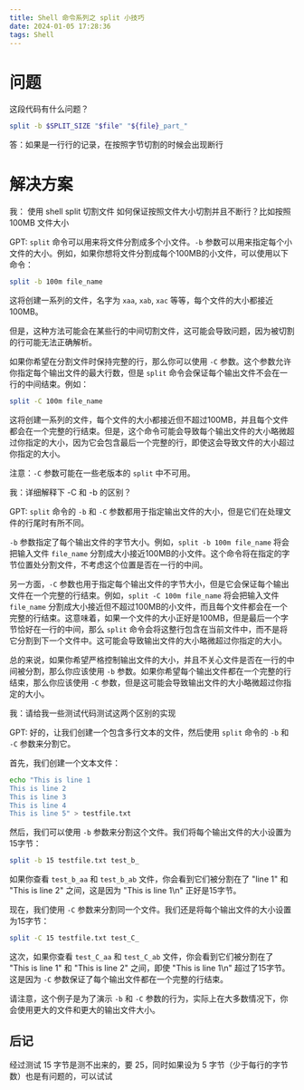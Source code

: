 ```yaml
---
title: Shell 命令系列之 split 小技巧
date: 2024-01-05 17:28:36
tags: Shell
---
```


# 问题

这段代码有什么问题？

```bash
split -b $SPLIT_SIZE "$file" "${file}_part_"
```

答：如果是一行行的记录，在按照字节切割的时候会出现断行

# 解决方案

我： 使用 shell split 切割文件 如何保证按照文件大小切割并且不断行？比如按照 100MB 文件大小

GPT: `split` 命令可以用来将文件分割成多个小文件。`-b` 参数可以用来指定每个小文件的大小。例如，如果你想将文件分割成每个100MB的小文件，可以使用以下命令：

```bash
split -b 100m file_name
```

这将创建一系列的文件，名字为 `xaa`, `xab`, `xac` 等等，每个文件的大小都接近100MB。

但是，这种方法可能会在某些行的中间切割文件，这可能会导致问题，因为被切割的行可能无法正确解析。

如果你希望在分割文件时保持完整的行，那么你可以使用 `-C` 参数。这个参数允许你指定每个输出文件的最大行数，但是 `split` 命令会保证每个输出文件不会在一行的中间结束。例如：

```bash
split -C 100m file_name
```

这将创建一系列的文件，每个文件的大小都接近但不超过100MB，并且每个文件都会在一个完整的行结束。但是，这个命令可能会导致每个输出文件的大小略微超过你指定的大小，因为它会包含最后一个完整的行，即使这会导致文件的大小超过你指定的大小。

注意：`-C` 参数可能在一些老版本的 `split` 中不可用。

我：详细解释下 -C 和 -b 的区别？

GPT: `split` 命令的 `-b` 和 `-C` 参数都用于指定输出文件的大小，但是它们在处理文件的行尾时有所不同。

`-b` 参数指定了每个输出文件的字节大小。例如，`split -b 100m file_name` 将会把输入文件 `file_name` 分割成大小接近100MB的小文件。这个命令将在指定的字节位置处分割文件，不考虑这个位置是否在一行的中间。

另一方面，`-C` 参数也用于指定每个输出文件的字节大小，但是它会保证每个输出文件在一个完整的行结束。例如，`split -C 100m file_name` 将会把输入文件 `file_name` 分割成大小接近但不超过100MB的小文件，而且每个文件都会在一个完整的行结束。这意味着，如果一个文件的大小正好是100MB，但是最后一个字节恰好在一行的中间，那么 `split` 命令会将这整行包含在当前文件中，而不是将它分割到下一个文件中。这可能会导致输出文件的大小略微超过你指定的大小。

总的来说，如果你希望严格控制输出文件的大小，并且不关心文件是否在一行的中间被分割，那么你应该使用 `-b` 参数。如果你希望每个输出文件都在一个完整的行结束，那么你应该使用 `-C` 参数，但是这可能会导致输出文件的大小略微超过你指定的大小。

我：请给我一些测试代码测试这两个区别的实现

GPT: 好的，让我们创建一个包含多行文本的文件，然后使用 `split` 命令的 `-b` 和 `-C` 参数来分割它。

首先，我们创建一个文本文件：

```bash
echo "This is line 1
This is line 2
This is line 3
This is line 4
This is line 5" > testfile.txt
```

然后，我们可以使用 `-b` 参数来分割这个文件。我们将每个输出文件的大小设置为15字节：

```bash
split -b 15 testfile.txt test_b_
```

如果你查看 `test_b_aa` 和 `test_b_ab` 文件，你会看到它们被分割在了 "line 1" 和 "This is line 2" 之间，这是因为 "This is line 1\n" 正好是15字节。

现在，我们使用 `-C` 参数来分割同一个文件。我们还是将每个输出文件的大小设置为15字节：

```bash
split -C 15 testfile.txt test_C_
```

这次，如果你查看 `test_C_aa` 和 `test_C_ab` 文件，你会看到它们被分割在了 "This is line 1" 和 "This is line 2" 之间，即使 "This is line 1\n" 超过了15字节。这是因为 `-C` 参数保证了每个输出文件都在一个完整的行结束。

请注意，这个例子是为了演示 `-b` 和 `-C` 参数的行为，实际上在大多数情况下，你会使用更大的文件和更大的输出文件大小。


## 后记

经过测试 15 字节是测不出来的，要 25，同时如果设为 5 字节（少于每行的字节数）也是有问题的，可以试试